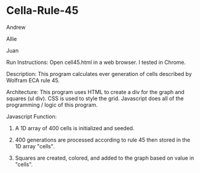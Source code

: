# Cella-Rule-45

Andrew

Allie

Juan

Run Instructions: Open cell45.html in a web browser. I tested in Chrome.

Description: This program calculates ever generation of cells described by Wolfram ECA rule 45.

Architecture: This program uses HTML to create a div for the graph and squares (ul div).
CSS is used to style the grid. Javascript does all of the programming / logic of this program.

Javascript Function:

1. A 1D array of 400 cells is initialized and seeded.

2. 400 generations are processed according to rule 45 then stored in the 1D array "cells".

3. Squares are created, colored, and added to the graph based on value in "cells".

